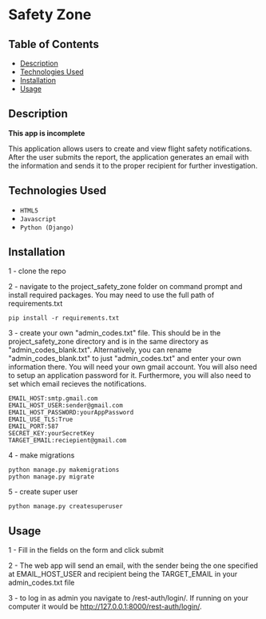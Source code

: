 # Safety Zone

## Table of Contents

* [Description](#description)
* [Technologies Used](#technologies-used)
* [Installation](#installation)
* [Usage](#usage)


## Description

**This app is incomplete**

This application allows users to create and view flight safety notifications.
After the user submits the report, the application generates an email with the information and sends it to the proper recipient for further investigation.

## Technologies Used

* `HTML5`
* `Javascript`
* `Python (Django)`

## Installation

1 - clone the repo

2 - navigate to the project_safety_zone folder on command prompt and install required packages. You may need to use the full path of requirements.txt

```
pip install -r requirements.txt

```

3 - create your own "admin_codes.txt" file. This should be in the project_safety_zone directory and is in the same directory as "admin_codes_blank.txt". Alternatively, you can rename "admin_codes_blank.txt" to just "admin_codes.txt" and enter your own information there. You will need your own gmail account. You will also need to setup an application password for it.
Furthermore, you will also need to set which email recieves the notifications.
```
EMAIL_HOST:smtp.gmail.com
EMAIL_HOST_USER:sender@gmail.com
EMAIL_HOST_PASSWORD:yourAppPassword
EMAIL_USE_TLS:True
EMAIL_PORT:587
SECRET_KEY:yourSecretKey
TARGET_EMAIL:reciepient@gmail.com
```
4 - make migrations

```
python manage.py makemigrations
python manage.py migrate
```


5 - create super user

```
python manage.py createsuperuser
```

## Usage

1 - Fill in the fields on the form and click submit

2 - The web app will send an email, with the sender being the one specified at EMAIL_HOST_USER and recipient being the TARGET_EMAIL in your admin_codes.txt file

3 - to log in as admin you navigate to /rest-auth/login/. If running on your computer it would be http://127.0.0.1:8000/rest-auth/login/.
